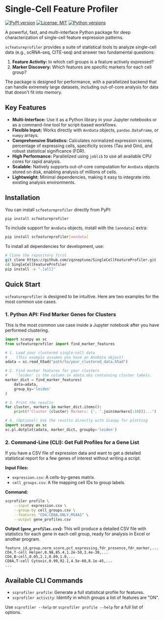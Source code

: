 # Single-Cell Feature Profiler

[![PyPI version](https://badge.fury.io/py/scfeatureprofiler.svg)](https://badge.fury.io/py/scfeatureprofiler)
[![License: MIT](https://img.shields.io/badge/License-MIT-yellow.svg)](https://opensource.org/licenses/MIT)
[![Python versions](https://img.shields.io/pypi/pyversions/scfeatureprofiler.svg)](https://pypi.org/project/scfeatureprofiler)

A powerful, fast, and multi-interface Python package for deep characterization of single-cell feature expression patterns.

`scfeatureprofiler` provides a suite of statistical tools to analyze single-cell data (e.g., scRNA-seq, CITE-seq) and answer two fundamental questions:
1.  **Feature Activity:** In which cell groups is a feature actively expressed?
2.  **Marker Discovery:** Which features are specific markers for each cell group?

The package is designed for performance, with a parallelized backend that can handle extremely large datasets, including out-of-core analysis for data that doesn't fit into memory.

## Key Features

-   **Multi-Interface:** Use it as a Python library in your Jupyter notebooks or as a command-line tool for script-based workflows.
-   **Flexible Input:** Works directly with `AnnData` objects, `pandas.DataFrame`, or `numpy` arrays.
-   **Comprehensive Statistics:** Calculates normalized expression scores, percentage of expressing cells, specificity scores (Tau and Gini), and robust statistical significance (FDR).
-   **High Performance:** Parallelized using `joblib` to use all available CPU cores for rapid analysis.
-   **Scalable:** Natively supports out-of-core computation for `AnnData` objects stored on disk, enabling analysis of millions of cells.
-   **Lightweight:** Minimal dependencies, making it easy to integrate into existing analysis environments.

## Installation

You can install `scfeatureprofiler` directly from PyPI:

```bash
pip install scfeatureprofiler
```

To include support for `AnnData` objects, install with the `[anndata]` extra:

```bash
pip install scfeatureprofiler[anndata]
```

To install all dependencies for development, use:
```bash
# Clone the repository first
git clone https://github.com/zqzneptune/SingleCellFeatureProfiler.git
cd SingleCellFeatureProfiler
pip install -e ".[all]"
```

## Quick Start

`scfeatureprofiler` is designed to be intuitive. Here are two examples for the most common use cases.

### 1. Python API: Find Marker Genes for Clusters

This is the most common use case inside a Jupyter notebook after you have performed clustering.

```python
import scanpy as sc
from scfeatureprofiler import find_marker_features

# 1. Load your clustered single-cell data
#    (This example assumes you have an AnnData object)
adata = sc.read_h5ad("path/to/your_clustered_data.h5ad")

# 2. Find marker features for your clusters
#    'leiden' is the column in adata.obs containing cluster labels.
marker_dict = find_marker_features(
    data=adata,
    group_by='leiden'
)

# 3. Print the results
for cluster, markers in marker_dict.items():
    print(f"Cluster {cluster} Markers: {', '.join(markers[:10])}...")

# 4. (Optional) Use the results directly with Scanpy for plotting
import scanpy as sc
sc.pl.dotplot(adata, marker_dict, groupby='leiden')
```

### 2. Command-Line (CLI): Get Full Profiles for a Gene List

If you have a CSV file of expression data and want to get a detailed statistical report for a few genes of interest without writing a script.

**Input Files:**
-   `expression.csv`: A cells-by-genes matrix.
-   `cell_groups.csv`: A file mapping cell IDs to group labels.

**Command:**

```bash
scprofiler profile \
    --input expression.csv \
    --group-by cell_groups.csv \
    --features "CD4,CD8A,GNLY,MS4A1" \
    --output gene_profiles.csv
```

**Output (`gene_profiles.csv`):**
This will produce a detailed CSV file with statistics for each gene in each cell group, ready for analysis in Excel or another program.

```
feature_id,group,norm_score,pct_expressing,fdr_presence,fdr_marker,...
CD4,T-cell Helper,0.98,85.4,1.2e-50,3.4e-30,...
CD4,B-cell,0.05,2.1,0.89,1.0,...
CD8A,T-cell Cytoxic,0.99,92.1,4.5e-60,8.1e-45,...
...
```

## Available CLI Commands

-   `scprofiler profile`: Generate a full statistical profile for features.
-   `scprofiler activity`: Identify in which groups a list of features are "ON".

Use `scprofiler --help` or `scprofiler profile --help` for a full list of options.
